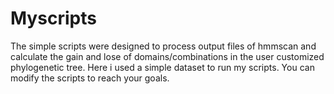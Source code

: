 # Myscripts
The simple scripts were designed to process output files of hmmscan and calculate the gain and lose of domains/combinations in the user customized phylogenetic tree. Here i used a simple dataset to run my scripts. You can modify the scripts to reach your goals.

